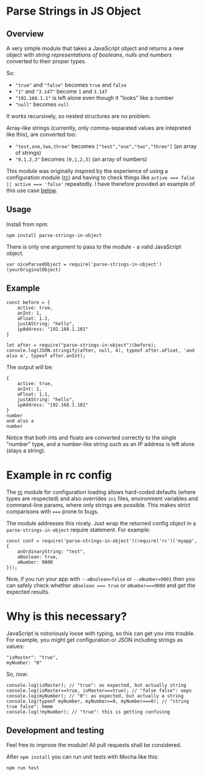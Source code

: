 # Parse Strings in JS Object

## Overview
A very simple module that takes a JavaScript object and returns a new object with *string representations of booleans, nulls and numbers* converted to their proper types.

So:
 * `"true"` and `"false"` becomes `true` and `false`
 * `"1"` and `"3.147"` become `1` and `3.147`
 * `"192.168.1.1"` is left alone even though it "looks" like a number
 * `"null"` becomes `null`

It works recursively, so nested structures are no problem.

Array-like strings (currently, only comma-separated values are intepreted like this), are converted too:
* `"test,one,two,three"` becomes `["test","one","two","three"]` (an array of strings)
* `"0,1,2,3"` becomes `[0,1,2,3]` (an array of numbers) 

This module was originally inspired by the experience of using a configuration module ([rc](https://www.npmjs.com/package/rc)) and having to check things like `active === false || active === 'false'` repeatedly. I have therefore provided an example of this use case [below](#example-in-rc-config).

## Usage
Install from npm:
```
npm install parse-strings-in-object
```

There is only one argument to pass to the module - a valid JavaScript object.

```
var niceParsedObject = require('parse-strings-in-object')(yourOriginalObject)
```


## Example
```
const before = {
    active: true,
    anInt: 1,
    aFloat: 1.1,
    justAString: "hello",
    ipAddress: "192.168.1.101"
}

let after = require("parse-strings-in-object")(before);
console.log(JSON.stringify(after, null, 4), typeof after.aFloat, 'and also a', typeof after.anInt);
```

The output will be:
```
{
    active: true,
    anInt: 1,
    aFloat: 1.1,
    justAString: "hello",
    ipAddress: "192.168.1.101"
}
number
and also a
number
```
Notice that both ints and floats are converted correctly to the single "number" type, and a number-like string such as an IP address is left alone (stays a string).


# Example in rc config
The [rc](https://www.npmjs.com/package/rc) module for configuration loading allows hard-coded defaults (where types are respected) and also overrides `ini` files, environment variables and command-line params, where only strings are possible. This makes strict comparisons with `===` prone to bugs.

The module addresses this nicely. Just wrap the returned config object in a `parse-strings-in-object` require statement. For example:
```
const conf = require('parse-strings-in-object')(require('rc')('myapp', {
    anOrdinaryString: "test",
    aBoolean: true,
    aNumber: 9000
}));
```
Now, if you run your app with `--aBoolean=false` or `--aNumber=9001` then you can safely check whether `aBoolean === true` or `aNumber===9000` and get the expected results.


# Why is this necessary?

JavaScript is notoriously loose with typing, so this can get you into trouble. For example, you might get configuration or JSON including strings as values:
```
"isMaster": "true",
myNumber: "0"
```
So, now:
```
console.log(isMaster); // "true": as expected, but actually string
console.log(isMaster==true, isMaster===true); // "false false": oops
console.log(myNumber); // "0": as expected, but actually a string
console.log(typeof myNumber, myNumber==0, myNumber===0); // "string true false": hmmm
console.log(!myNumber); // "true": this is getting confusing
```


## Development and testing
Feel free to improve the module! All pull requests shall be considered.

After `npm install` you can run unit tests with Mocha like this:
```
npm run test
```